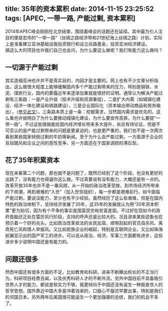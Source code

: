 title: 35年的资本累积
date: 2014-11-15 23:25:52
tags: [APEC, 一带一路, 产能过剩, 资本累积]
---
2014年APEC峰会刚刚在北京结束，围绕着峰会的话题还在延续。其中最为引人注目的便是宏伟的“一带一路”（丝绸之路经济带和21世纪海上丝绸之路）计划，实际上是准备建立亚洲基础设施投资银行和设立丝路基金，投资亚洲经济建设。  
搞这么大的项目也许我们自己也会问，为什么要这么做呢？我们有能力这么做吗？  

<!-- more -->

## 一切源于产能过剩
其实造福亚洲也许并不是真实目的，内因才是主要的。网上也有不少文章分析指出，这么做很大程度上能够缓解国内多个产能过剩带来的压力，特别是钢铁、水泥、煤炭行业，国内的雾霾近年来逐渐加重就是很好的证明。通常认为解决产能过剩有三条路：一是产业升级（技术升级和资源重组），二是扩大内需（如城镇化建设、经济一体化建设和铁路建设），三是企业国际化（资本输出带动商品和劳务输出），（[参见此文](http://opinion.china.com.cn/opinion_3_107003.html)）。三条路本质上是一条：挖掘需求，当然国内需求是优先的。这么看也许就明白了为什么要推动城镇化建设，为什么要宣传高铁，为什么要提“一带一路”。不过这些措施能给国内经济增长带来多大提升，尚且有待论证，但是不可否认的是产能过剩带来的问题是更紧迫的，也是更严重的，我们也不是一次两次看到某些国家倾倒过剩的牛奶等新闻。至于为什么会产能过剩，一方面源于企业的盲目跟风和企业之间的恶性竞争，另一方面还在于国家调控的滞后型。  

## 花了35年积累资本
现在来看第二个问题，那也就不是问题了，既然已经到了这个阶段，也没有更好的出路了，没有能力也得逼你这么做。不过真要说有没有能力，大概还是有一点的。改革开放35年也并不是一番风顺，从一开始的政治改革受挫，到市场经济所带来的下岗潮，再到艰难的“入世”（加入世贸组织），每一步都是艰难前行。如今面临产能过剩，要说没能力，至少也有不少经验。虽然经历了这么些艰难，但是在国内特色的政治体制下，坚持经济发展了35年，这35年的发展我认为用“35年资本积累”更为贴切，因为有个不争的事实是国富民穷和贫富差距。不过好在现如今的政府首脑还正处在雷厉风行阶段，支持的呼声还是比较大的。况且进来某些迹象也在预示着一个好的兆头。比如政治改革依法的全民反腐，顺带刮起的官员自杀风、离奇死亡风和情人举报风。又比如民族企业的崛起，特别是互联网企业。又比如珠海航展显示出的国产军工的进步。可以说从政治、经济、军事三方面都有进步，这些进步多少说明中国还是有能力的。  
## 问题还很多
然而中国还有很多方面的不足，比如教育和科研。进来不断曝出校长的不正当行为，科研项目经费丑闻，以及优秀科研人才的不断外流。另外中国目前不具备吸引世界人才的能力，都说是软实力不够，我更倾向于中国还没有诞生一种振奋世人的哲学思想。国外靠近中国大多是冲着钱来的，口服心不服迟早要出事，特别是我们的邻国日本。另外两年后美国很可能诞生一个更加强硬的总统，我们的机会不多了。